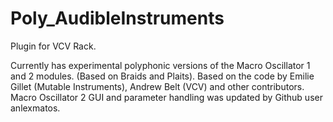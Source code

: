 # Poly_AudibleInstruments

Plugin for VCV Rack.

Currently has experimental polyphonic versions of the Macro Oscillator 1 and 2 modules. (Based on Braids and Plaits). 
Based on the code by Emilie Gillet (Mutable Instruments), Andrew Belt (VCV) and other contributors. Macro Oscillator 2 GUI and parameter handling was updated by Github user anlexmatos.
